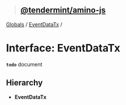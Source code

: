 > ## [@tendermint/amino-js](../README.md)

[Globals](../README.md) / [EventDataTx](eventdatatx.md) /

# Interface: EventDataTx

**`todo`** document

## Hierarchy

* **EventDataTx**